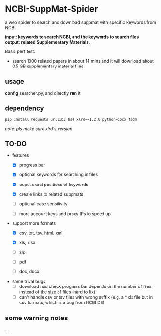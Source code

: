 # NCBI-SuppMat-Spider

a web spider to search and download suppmat with specific keywords from NCBI.

**input: keywords to search NCBI, and the keywords to search files**  
**output: related Supplementary Materials.**

Basic perf test:
 - search 1000 related papers in about 14 mins and it will download about 0.5 GB supplementary material files.

## usage

**config** searcher.py, and directly **run** it

## dependency

`pip install requests urllib3 bs4 xlrd==1.2.0 python-docx tqdm`

*note: pls make sure xlrd's version*

## TO-DO

- features
  - [x] progress bar
  - [x] optional keywords for searching in files
  - [x] ouput exact positions of keywords
  - [x] create links to related suppmats
  - [ ] optional case sensitivity
  - [ ] more account keys and proxy IPs to speed up
  

- support more formats
  - [x] csv, txt, tsv, html, xml  
  - [x] xls, xlsx  
  - [ ] zip  
  - [ ] pdf  
  - [ ] doc, docx  
  

- some trival bugs
  - [ ] download nad check progress bar depends on the number of files instead of the size of files (hard to fix)
  - [ ] can't handle csv or tsv files with wrong suffix (e.g. a \*.xls file but in csv formats, which is a bug from NCBI DB)   
  
## some warning notes

...

